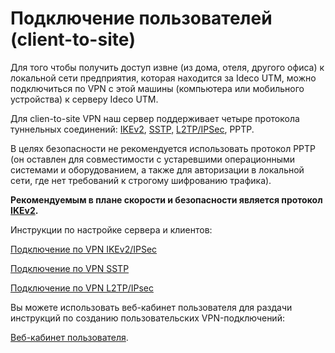 # Подключение пользователей (client-to-site)

Для того чтобы получить доступ извне (из дома, отеля, другого офиса) к
локальной сети предприятия, которая находится за Ideco UTM, можно
подключиться по VPN с этой машины (компьютера или мобильного
устройства) к серверу Ideco UTM.

Для clien-to-site VPN наш сервер поддерживает четыре протокола
туннельных соединений: [IKEv2](./IPSec_IKEv2.md), [SSTP,](./SSTP.md)
[L2TP/IPSec](./L2TP_IPSec.md), PPTP.

В целях безопасности не рекомендуется использовать протокол PPTP (он
оставлен для совместимости с устаревшими операционными системами и
оборудованием, а также для авторизации в локальной сети, где нет
требований к строгому шифрованию трафика).

**Рекомендуемым в плане скорости и безопасности является протокол
[IKEv2](./IPSec_IKEv2.md).**

Инструкции по настройке сервера и клиентов:

[Подключение по VPN IKEv2/IPSec](./IPSec_IKEv2.md)

[Подключение по VPN SSTP](./SSTP.md)

[Подключение по VPN L2TP/IPsec](./L2TP_IPSec.md)

Вы можете использовать веб-кабинет пользователя для раздачи инструкций
по созданию пользовательских VPN-подключений:

[Веб-кабинет пользователя](./Веб-кабинет_пользователя.md).
